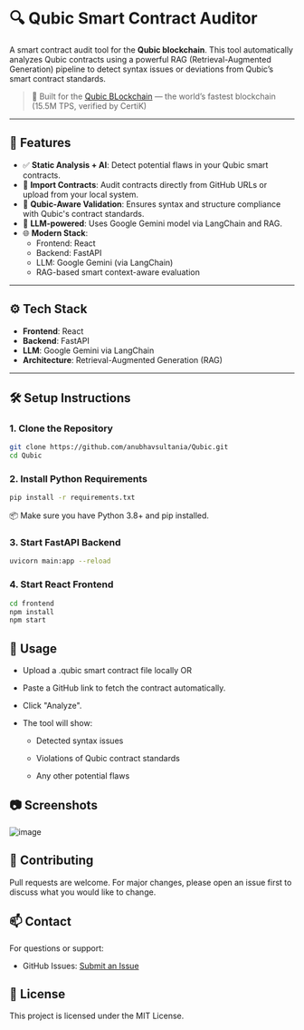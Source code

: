 # 🔍 Qubic Smart Contract Auditor

A smart contract audit tool for the **Qubic blockchain**. This tool automatically analyzes Qubic contracts using a powerful RAG (Retrieval-Augmented Generation) pipeline to detect syntax issues or deviations from Qubic’s smart contract standards.
> 🔗 Built for the [Qubic BLockchain](https://qubic.org/) — the world’s fastest blockchain (15.5M TPS, verified by CertiK)
---

## 🚀 Features

- ✅ **Static Analysis + AI**: Detect potential flaws in your Qubic smart contracts.
- 📂 **Import Contracts**: Audit contracts directly from GitHub URLs or upload from your local system.
- 📜 **Qubic-Aware Validation**: Ensures syntax and structure compliance with Qubic's contract standards.
- 🤖 **LLM-powered**: Uses Google Gemini model via LangChain and RAG.
- 🌐 **Modern Stack**:
  - Frontend: React
  - Backend: FastAPI
  - LLM: Google Gemini (via LangChain)
  - RAG-based smart context-aware evaluation

---

## ⚙️ Tech Stack

- **Frontend**: React
- **Backend**: FastAPI
- **LLM**: Google Gemini via LangChain
- **Architecture**: Retrieval-Augmented Generation (RAG)

---

## 🛠️ Setup Instructions

### 1. Clone the Repository
```bash
git clone https://github.com/anubhavsultania/Qubic.git
cd Qubic
```
### 2. Install Python Requirements
```bash
pip install -r requirements.txt
```
📦 Make sure you have Python 3.8+ and pip installed.

### 3. Start FastAPI Backend
```bash
uvicorn main:app --reload
```
### 4. Start React Frontend
```bash
cd frontend
npm install
npm start
```
## 🧪 Usage
* Upload a .qubic smart contract file locally OR

* Paste a GitHub link to fetch the contract automatically.

* Click "Analyze".

* The tool will show:

  * Detected syntax issues

  * Violations of Qubic contract standards

  * Any other potential flaws

## 📷 Screenshots
![image](https://github.com/user-attachments/assets/b9a9e18e-878f-4ebb-b237-5739b50f26e0)


## 🤝 Contributing
Pull requests are welcome. For major changes, please open an issue first to discuss what you would like to change.

## 📫 Contact
For questions or support:

* GitHub Issues: [Submit an Issue](https://github.com/anubhavsultania/Qubic/issues/new)

## 📝 License
This project is licensed under the MIT License.
